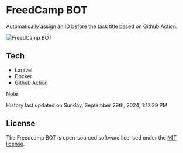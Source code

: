 # FreedCamp BOT

Automatically assign an ID before the task title based on Github Action.

![FreedCamp BOT](https://repository-images.githubusercontent.com/737932867/7d34798b-2680-471c-b089-a78a718d3d6a)

## Tech

- Laravel
- Docker
- Github Action

> [!NOTE]  
> History last updated on Sunday, September 29th, 2024, 1:17:29 PM

## License

The Freedcamp BOT is open-sourced software licensed under the [MIT license](https://opensource.org/licenses/MIT).

